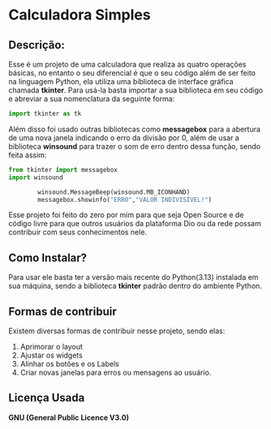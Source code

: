 # Calculadora Simples

## Descrição:

Esse é um projeto de uma calculadora que realiza as quatro operações básicas, no entanto o seu diferencial é que o seu código além de ser feito na linguagem Python, ela utiliza uma biblioteca de interface gráfica chamada **tkinter**.
Para usá-la basta importar a sua biblioteca em seu código e abreviar a sua nomenclatura da seguinte forma:

```python
import tkinter as tk
```

Além disso foi usado outras bibliotecas como **messagebox** para a abertura de uma nova janela indicando o erro da divisão por 0, além de usar a biblioteca **winsound** para trazer o som de erro dentro dessa função, sendo feita assim:

```python
from tkinter import messagebox
import winsound

        winsound.MessageBeep(winsound.MB_ICONHAND)
        messagebox.showinfo("ERRO","VALOR INDIVISÍVEL!")
```

Esse projeto foi feito do zero por mim para que seja Open Source e de código livre para que outros usuários da plataforma Dio ou da rede possam contribuir com seus conhecimentos nele.

## Como Instalar?

Para usar ele basta ter a versão mais recente do Python(3.13) instalada em sua máquina, sendo a biblioteca **tkinter** padrão dentro do ambiente Python.

## Formas de contribuir

Existem diversas formas de contribuir nesse projeto, sendo elas:

1. Aprimorar o layout
2. Ajustar os widgets
3. Alinhar os botões e os Labels
4. Criar novas janelas para erros ou mensagens ao usuário.

## Licença Usada

**GNU (General Public Licence V3.0)**
